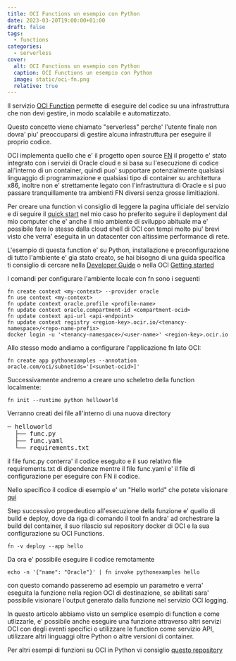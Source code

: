 ```yaml
---
title: OCI Functions un esempio con Python
date: 2023-03-20T19:00:00+01:00
draft: false
tags:
  - functions
categories:
  - serverless
cover:
  alt: OCI Functions un esempio con Python
  caption: OCI Functions un esempio con Python
  image: static/oci-fn.png
  relative: true
---
```


Il servizio [OCI Function](https://www.oracle.com/cloud/cloud-native/functions/) permette di eseguire del codice su una infrastruttura che non devi gestire, in modo scalabile e automatizzato.

Questo concetto viene chiamato "serverless" perche' l'utente finale non dovra' piu' preoccuparsi di gestire alcuna infrastruttura per eseguire il proprio codice.

OCI implementa quello che e' il progetto open source [FN](https://fnproject.io/) il progetto e' stato integrato con i servizi di Oracle cloud e si basa su l'esecuzione di codice all'interno di un container, quindi puo' supportare potenzialmente qualsiasi linguaggio di programmazione e qualsiasi tipo di container su architettura x86, inoltre non e' strettamente legato con l'infrastruttura di Oracle e si puo passare tranquillamente tra ambienti FN diversi senza grosse limitiazioni.

Per creare una function vi consiglio di leggere la pagina ufficiale del servizio e di seguire il [quick start](https://docs.oracle.com/en-us/iaas/Content/Functions/Tasks/functionsquickstartguidestop.htm) nel mio caso ho preferito seguire il deployment dal mio computer che e' anche il mio ambiente di sviluppo abituale ma e' possibile fare lo stesso dalla cloud shell di OCI con tempi molto piu' brevi visto che verra' eseguita in un datacenter con altissime performance di rete.

L'esempio di questa function e' su Python, installazione e preconfigurazione di tutto l'ambiente e' gia stato creato, se hai bisogno di una guida specifica ti consiglio di cercare nella [Developer Guide](https://docs.oracle.com/en-us/iaas/Content/API/Concepts/devtoolslanding.htm) o nella OCI [Getting started](https://docs.oracle.com/en-us/iaas/Content/GSG/Concepts/get-account.htm)

I comandi per configurare l'ambiente locale con fn sono i seguenti

```console
fn create context <my-context> --provider oracle
fn use context <my-context>
fn update context oracle.profile <profile-name>
fn update context oracle.compartment-id <compartment-ocid>
fn update context api-url <api-endpoint>
fn update context registry <region-key>.ocir.io/<tenancy-namespace>/<repo-name-prefix>
docker login -u '<tenancy-namespace>/<user-name>' <region-key>.ocir.io
```

Allo stesso modo andiamo a configurare l'applicazione fn lato OCI:

```console
fn create app pythonexamples --annotation oracle.com/oci/subnetIds='[<sunbet-ocid>]'
```

Successivamente andremo a creare uno scheletro della function localmente:

```console
fn init --runtime python helloworld
```

Verranno creati dei file all'interno di una nuova directory

<pre>
─ helloworld
  ├── func.py
  ├── func.yaml
  └── requirements.txt
</pre>

il file func.py conterra' il codice eseguito e il suo relativo file requirements.txt di dipendenze mentre il file func.yaml e' il file di configurazione per eseguire con FN il codice.

Nello specifico il codice di esempio e' un "Hello world" che potete visionare [qui](https://github.com/enricopesce/fn-examples/blob/main/helloworld/func.py)

Step successivo propedeutico all'esecuzione della funzione e' quello di build e deploy, dove da riga di comando il tool fn andra' ad orchestrare la build del container, il suo rilascio sul repository docker di OCI e la sua configurazione su OCI Functions.

```console
fn -v deploy --app hello
```

Da ora e' possibile eseguire il codice remotamente

```console
echo -n '{"name": "Oracle"}' | fn invoke pythonexamples hello
```

con questo comando passeremo ad esempio un parametro e verra' eseguita la funzione nella region OCI di destinazione, se abilitati sara' possibile visionare l'output generato dalla funzione nel servizio OCI logging.

In questo articolo abbiamo visto un semplice esempio di function e come utlizzarle, e' possibile anche eseguire una funzione attraverso altri servizi OCI con degli eventi specifici o utilizzare le function come servizio API, utilizzare altri linguaggi oltre Python o altre versioni di container.

Per altri esempi di funzioni su OCI in Python vi consiglio [questo repository](https://github.com/oracle-samples/oracle-functions-samples)